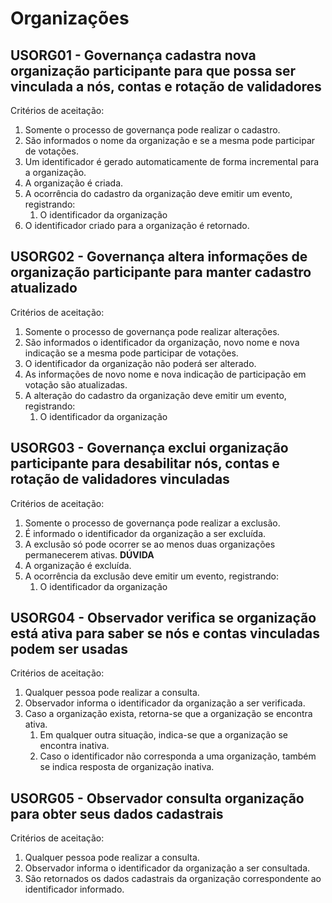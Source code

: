 # Organizações

## USORG01 - Governança cadastra nova organização participante para que possa ser vinculada a nós, contas e rotação de validadores<a id="usorg01"></a>

Critérios de aceitação:
1. Somente o processo de governança pode realizar o cadastro.
2. São informados o nome da organização e se a mesma pode participar de votações.
3. Um identificador é gerado automaticamente de forma incremental para a organização.
4. A organização é criada.
5. A ocorrência do cadastro da organização deve emitir um evento, registrando:
   1. O identificador da organização
6. O identificador criado para a organização é retornado.


## USORG02 - Governança altera informações de organização participante para manter cadastro atualizado<a id="usorg02"></a>

Critérios de aceitação:
1. Somente o processo de governança pode realizar alterações.
2. São informados o identificador da organização, novo nome e nova indicação se a mesma pode participar de votações.
3. O identificador da organização não poderá ser alterado.
4. As informações de novo nome e nova indicação de participação em votação são atualizadas.
5. A alteração do cadastro da organização deve emitir um evento, registrando:
   1. O identificador da organização


## USORG03 - Governança exclui organização participante para desabilitar nós, contas e rotação de validadores vinculadas<a id="usorg03"></a>

Critérios de aceitação:
1. Somente o processo de governança pode realizar a exclusão.
2. É informado o identificador da organização a ser excluída.
3. A exclusão só pode ocorrer se ao menos duas organizações permanecerem ativas. **DÚVIDA**
4. A organização é excluída.
5. A ocorrência da exclusão deve emitir um evento, registrando:
   1. O identificador da organização


## USORG04 - Observador verifica se organização está ativa para saber se nós e contas vinculadas podem ser usadas<a id="usorg04"></a>

Critérios de aceitação:
1. Qualquer pessoa pode realizar a consulta.
2. Observador informa o identificador da organização a ser verificada.
3. Caso a organização exista, retorna-se que a organização se encontra ativa.
   1. Em qualquer outra situação, indica-se que a organização se encontra inativa.
   2. Caso o identificador não corresponda a uma organização, também se indica resposta de organização inativa.


## USORG05 - Observador consulta organização para obter seus dados cadastrais<a id="usorg05"></a>

Critérios de aceitação:
1. Qualquer pessoa pode realizar a consulta.
2. Observador informa o identificador da organização a ser consultada.
3. São retornados os dados cadastrais da organização correspondente ao identificador informado.
